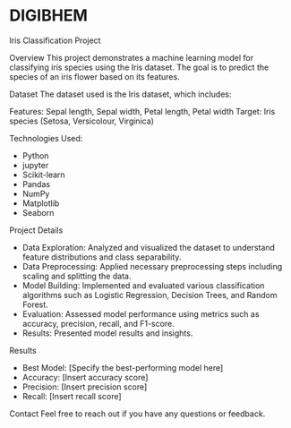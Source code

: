 # DIGIBHEM

Iris Classification Project

Overview
This project demonstrates a machine learning model for classifying iris species using the Iris dataset. The goal is to predict the species of an iris flower based on its features.

Dataset
The dataset used is the Iris dataset, which includes:

Features: Sepal length, Sepal width, Petal length, Petal width
Target: Iris species (Setosa, Versicolour, Virginica)


Technologies Used:

* Python
* jupyter
* Scikit-learn
* Pandas
* NumPy
* Matplotlib
* Seaborn

Project Details
* Data Exploration: Analyzed and visualized the dataset to understand feature distributions and class separability.
* Data Preprocessing: Applied necessary preprocessing steps including scaling and splitting the data.
* Model Building: Implemented and evaluated various classification algorithms such as Logistic Regression, Decision Trees, and Random Forest.
* Evaluation: Assessed model performance using metrics such as accuracy, precision, recall, and F1-score.
* Results: Presented model results and insights.


Results
* Best Model: [Specify the best-performing model here]
* Accuracy: [Insert accuracy score]
* Precision: [Insert precision score]
* Recall: [Insert recall score]

Contact
Feel free to reach out if you have any questions or feedback.

